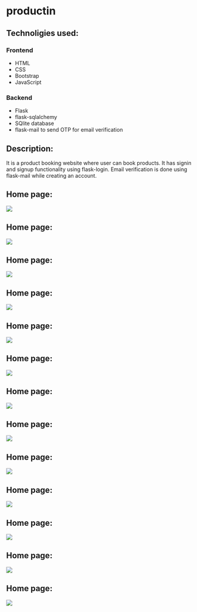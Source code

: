 # productin
<h2>Technoligies used:</h2>
<h3>Frontend</h3>
<ul>
  <li>HTML</li>
  <li>CSS</li>
  <li>Bootstrap</li>
  <li>JavaScript</li>
</ul>
<h3>Backend</h3>
<ul>
  <li>Flask</li>
  <li>flask-sqlalchemy</li>
  <li>SQlite database</li>
  <li>flask-mail to send OTP for email verification</li>
</ul>
<h2>Description:</h2>
<p>It is a product booking website where user can book products. It has signin and signup functionality using flask-login. Email verification is done using flask-mail while creating an account. </p>
<h2>Home page:</h2>
<img src="readme/a.png" >
<h2>Home page:</h2>
<img src="readme/b.png" >
<h2>Home page:</h2>
<img src="readme/c.png" >
<h2>Home page:</h2>
<img src="readme/d.png" >
<h2>Home page:</h2>
<img src="readme/e.png" >
<h2>Home page:</h2>
<img src="readme/f.png" >
<h2>Home page:</h2>
<img src="readme/g.png" >
<h2>Home page:</h2>
<img src="readme/h.png" >
<h2>Home page:</h2>
<img src="readme/i.png" >
<h2>Home page:</h2>
<img src="readme/j.png" >
<h2>Home page:</h2>
<img src="readme/k.png" >
<h2>Home page:</h2>
<img src="readme/l.png" >
<h2>Home page:</h2>
<img src="readme/m.png" >
